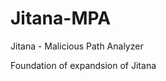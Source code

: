 # Jitana-MPA
Jitana - Malicious Path Analyzer

Foundation of expandsion of <a herf="https://github.com/ytsutano/jitana/tree/master">Jitana</a>

